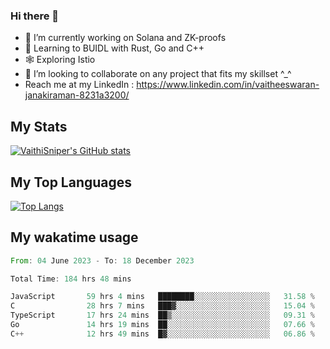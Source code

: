 ### Hi there 👋

- 🔭 I’m currently working on Solana and ZK-proofs
- 📖 Learning to BUIDL with Rust, Go and C++
- 🕸️ Exploring Istio
- 👯 I’m looking to collaborate on any project that fits my skillset ^_^
- Reach me at my LinkedIn : https://www.linkedin.com/in/vaitheeswaran-janakiraman-8231a3200/

## My Stats
[![VaithiSniper's GitHub stats](https://github-readme-stats.vercel.app/api?username=VaithiSniper&hide=stars&theme=radical)](https://github.com/anuraghazra/github-readme-stats)

## My Top Languages

[![Top Langs](https://github-readme-stats.vercel.app/api/top-langs/?username=VaithiSniper&layout=compact)](https://github.com/anuraghazra/github-readme-stats)

## My wakatime usage

<!--START_SECTION:waka-->

```rust
From: 04 June 2023 - To: 18 December 2023

Total Time: 184 hrs 48 mins

JavaScript       59 hrs 4 mins   ████████░░░░░░░░░░░░░░░░░   31.58 %
C                28 hrs 7 mins   ███▓░░░░░░░░░░░░░░░░░░░░░   15.04 %
TypeScript       17 hrs 24 mins  ██▒░░░░░░░░░░░░░░░░░░░░░░   09.31 %
Go               14 hrs 19 mins  ██░░░░░░░░░░░░░░░░░░░░░░░   07.66 %
C++              12 hrs 49 mins  █▓░░░░░░░░░░░░░░░░░░░░░░░   06.86 %
```

<!--END_SECTION:waka-->
